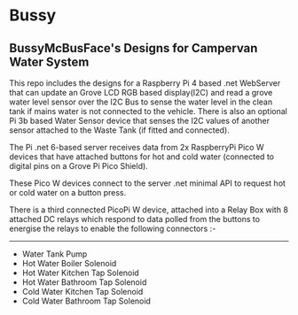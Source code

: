 # Bussy
## BussyMcBusFace's Designs for Campervan Water System
This repo includes the designs for a Raspberry Pi 4 based .net WebServer that can update an Grove LCD RGB based display(I2C) and read a grove water level sensor over the I2C Bus to sense the water level in the clean tank if mains water is not connected to the vehicle.
There is also an optional Pi 3b based Water Sensor device that senses the I2C values of another sensor attached to the Waste Tank (if fitted and connected).

The Pi .net 6-based server receives data from 2x RaspberryPi Pico W devices that have attached buttons for hot and cold water (connected to digital pins on a Grove Pi Pico Shield).

These Pico W devices connect to the server .net minimal API to request hot or cold water on a button press.

There is a third connected PicoPi W device, attached into a Relay Box with 8 attached DC relays which respond to data polled from the buttons to energise the relays to enable the following connectors :-

---------------------------------
- Water Tank Pump
- Hot Water Boiler Solenoid
- Hot Water Kitchen Tap Solenoid
- Hot Water Bathroom Tap Solenoid
- Cold Water Kitchen Tap Solenoid
- Cold Water Bathroom Tap Solenoid

